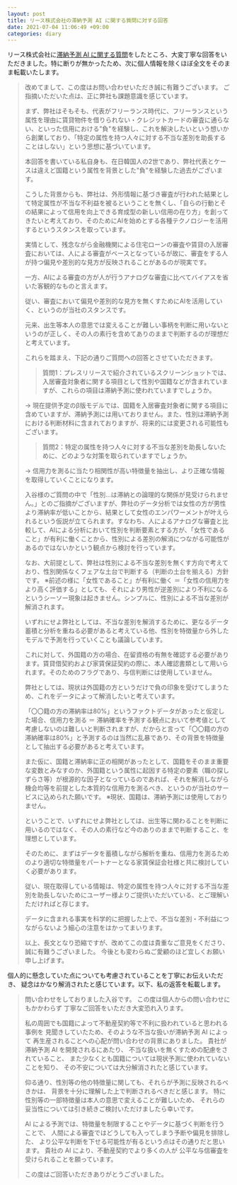 ```yaml
---
layout: post
title: リース株式会社の滞納予測 AI に関する質問に対する回答
date: 2021-07-04 11:06:49 +09:00
categories: diary
---
```


リース株式会社に[滞納予測 AI に関する質問](https://masaru-iritani.github.io/diary/2021/06/22/rease.html)をしたところ、大変丁寧な回答をいただきました。特に断りが無かったため、次に個人情報を除くほぼ全文をそのまま転載いたします。

> 改めてまして、この度はお問い合わせいただき誠に有難うございます。
> ご指摘いただいた点は、正に弊社も課題意識を感じています。
> 
> 
> まず、弊社はそもそも、代表がフリーランス時代に、フリーランスという属性を理由に賃貸物件を借りられない・クレジットカードの審査に通らない、といった信用における"負"を経験し、これを解決したいという想いから創業しており、「特定の属性を持つ人々に対する不当な差別を助長することはしない」という思想に基づいています。
> 
> 本回答を書いている私自身も、在日韓国人の2世であり、弊社代表とケースは違えど国籍という属性を背景とした"負"を経験した過去がございます。
> 
> こうした背景からも、弊社は、外形情報に基づき審査が行われた結果として特定属性が不当な不利益を被るということを無くし、「自らの行動とその結果によって信用を向上できる育成型の新しい信用の在り方」を創ってきたいと考えており、そのためにAIを始めとする各種テクノロジーを活用するというスタンスを取っています。
> 
> 実情として、残念ながら金融機関による住宅ローンの審査や賃貸の入居審査においては、人による審査がベースとなっているが故に、審査をする人が持つ偏見や差別的な見方が反映されることがあるのが現実です。
> 
> 一方、AIによる審査の方が人が行うアナログな審査に比べてバイアスを省いた客観的なものと言えます。
> 
> 従い、審査において偏見や差別的な見方を無くすためにAIを活用していく、というのが当社のスタンスです。
> 
> 元来、出生等本人の意思では変えることが難しい事柄を判断に用いないというのが正しく、その人の素行を含めてありのままで判断するのが理想だと考えています。
> 
> これらを踏まえ、下記の通りご質問への回答とさせていただきます。
> 
> > 質問1：プレスリリースで紹介されているスクリーンショットでは、入居審査対象者に関する項目として性別や国籍などが含まれていますが、これらの項目は滞納予測に使われていますでしょうか。
> 
> → 現在提供予定のβ版モデルでは、国籍を入居審査対象者に関する項目に含めていますが、滞納予測には用いておりません。また、性別は滞納予測における判断材料に含まれておりますが、将来的には変更される可能性もございます。
> 
> 
> > 質問2：特定の属性を持つ人々に対する不当な差別を助長しないために、どのような対策を取られていますでしょうか。
> 
>  → 信用力を測るに当たり相関性が高い特徴量を抽出し、より正確な情報を取得していくことになります。
> 
> 入谷様のご質問の中で「性別…は滞納との論理的な関係が見受けられません。」とのご指摘がございますが、弊社のデータ分析では女性の方が男性より滞納率が低いことから、結果として女性のエンパワーメントが叶えられるという仮説が立てられます。すなわち、人によるアナログな審査と比較して、AIによる分析において性別を判断要素とする方が、「女性であること」が有利に働くことから、性別による差別の解消につながる可能性があるのではないかという観点から検討を行っています。
> 
> なお、大前提として、弊社は性別による不当な差別を無くす方向で考えており、性別関係なくフェアな土台で判断する（判断の土台を揃える）方針です。
> ※前述の様に「女性であること」が有利に働く ＝「女性の信用力をより高く評価する」としても、それにより男性が逆差別により不利になるというシーソー現象は起きません。シンプルに、性別による不当な差別が解消されます。
> 
> いずれにせよ弊社としては、不当な差別を解消するために、更なるデータ蓄積と分析を重ねる必要があると考えている他、性別を特徴量から外したモデルで予測を行っていくことも議論しています。
> 
> 
> これに対して、外国籍の方の場合、在留資格の有無を確認する必要があります。賃貸借契約および家賃保証契約の際に、本人確認書類として用いられます。そのためのフラグであり、与信判断には使用していません。
> 
> 弊社としては、現状は外国籍の方というだけで負の印象を受けてしまうため、これをデータによって解消したいと考えています。
> 
> 「〇〇籍の方の滞納率は80%」というファクトデータがあったと仮定した場合、信用力を測る ＝ 滞納確率を予測する観点において参考値として考慮しないのは難しいと判断されますが、だからと言って「〇〇籍の方の滞納確率は80%」と予測するのは当然に乱暴であり、その背景を特徴量として抽出する必要があると考えています。
> 
> また仮に、国籍と滞納率に正の相関があったとして、国籍をそのまま重要な変数とみなすのか、外国籍という属性に起因する特定の要素（職の探しずらさ等）が根源的な因子となっているのであれば、それを解消しながら機会均等を前提とした本質的な信用力を測るべき、というのが当社のサービスに込められた願いです。
> ※現状、国籍は、滞納予測には使用しておりません。
> 
> 
> ということで、いずれにせよ弊社としては、出生等に関わることを判断に用いるのではなく、その人の素行など今のありのままで判断すること、を理想としています。
> 
> そのために、まずはデータを蓄積しながら解析を重ね、信用力を測るためのより適切な特徴量をパートナーとなる家賃保証会社様と共に検討していく必要があります。
> 
> 従い、現在取得している情報は、特定の属性を持つ人々に対する不当な差別を助長しないためにユーザー様よりご提供いただいている、とご理解いただければと存じます。
> 
> データに含まれる事実を科学的に把握した上で、不当な差別・不利益につながらないよう細心の注意をはかってまいります。
> 
> 
> 以上、長文となり恐縮ですが、改めてこの度は貴重なご意見をくださり、誠に有難うございました。
> 今後とも変わらぬご愛顧のほど宜しくお願い申し上げます。

個人的に懸念していた点についても考慮されていることを丁寧にお伝えいただき、
疑念はかなり解消されたと感じています。以下、私の返答を転載します。

> 問い合わせをしておりました入谷です。
> この度は個人からの問い合わせにもかかわらず
> 丁寧なご回答をいただき大変恐れ入ります。
> 
> 私の周囲でも国籍によって不動産契約等で不利に扱われていると思われる事例を
> 見聞きしていたため、そのような不当な扱いが滞納予測 AI によって
> 再生産されることへの心配が問い合わせの背景にありました。
> 貴社が滞納予測 AI を開発されるにあたり、
> 不当な扱いを無くすための配慮をされていること、
> また少なくとも国籍については現状予測に使われていないことを知り、
> その不安については大分解消されたと感じています。
> 
> 仰る通り、性別等の他の特徴量に関しても、それらが予測に反映されるべきかは、
> 背景を十分に理解した上で判断されるべきだと感じます。
> 特に性別等の一部特徴量は本人の意思で変えることが難しいため、
> それらの妥当性については引き続きご検討いただけましたら幸いです。
> 
> AI による予測では、特徴量を制限することやデータに基づく判断を行うことで、
> 人間による審査ではどうしても入ってしまう予断や偏見を排除した、
> より公平な判断を下せる可能性が有るという点はその通りだと思います。
> 貴社の AI により、不動産契約でより多くの人が
> 公平な与信審査を受けられることを願っています。
> 
> この度はご回答いただきありがとうございました。